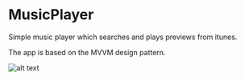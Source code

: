 # MusicPlayer

Simple music player which searches and plays previews from itunes.

The app is based on the MVVM design pattern.

![alt text](https://github.com/egor-starichenkov/images/blob/master/MusicPlayer1.jpg)
